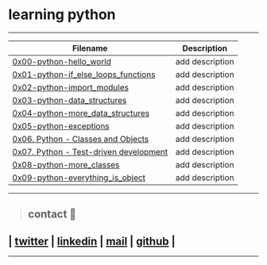 # learning python

---
| **Filename** | **Description** |
|---|---|
| [0x00-python-hello_world](https://github.com/ricardo1470/holbertonschool-higher_level_programming/tree/master/0x00-python-hello_world) | add description  |
| [0x01-python-if_else_loops_functions](https://github.com/ricardo1470/holbertonschool-higher_level_programming/tree/master/0x01-python-if_else_loops_functions) | add description  |
| [0x02-python-import_modules](https://github.com/ricardo1470/holbertonschool-higher_level_programming/tree/master/0x02-python-import_modules) | add description  |
| [0x03-python-data_structures](https://github.com/ricardo1470/holbertonschool-higher_level_programming/tree/master/0x03-python-data_structures) | add description  |
| [0x04-python-more_data_structures](https://github.com/ricardo1470/holbertonschool-higher_level_programming/tree/master/0x04-python-more_data_structures) | add description  |
| [0x05-python-exceptions](https://github.com/ricardo1470/holbertonschool-higher_level_programming/tree/master/0x05-python-exceptions) | add description  |
| [0x06. Python - Classes and Objects](https://github.com/ricardo1470/holbertonschool-higher_level_programming/tree/master/0x06-python-classes) | add description  |
| [0x07. Python - Test-driven development](https://github.com/ricardo1470/holbertonschool-higher_level_programming/tree/master/0x07-python-test_driven_development)  | add description  |
| [0x08-python-more_classes](https://github.com/ricardo1470/holbertonschool-higher_level_programming/tree/master/0x08-python-more_classes)  | add description  |
| [0x09-python-everything_is_object](https://github.com/ricardo1470/holbertonschool-higher_level_programming/tree/master/0x09-python-everything_is_object)  | add description  |

---

> ## contact 💬

## | [twitter](https://twitter.com/RICARDO1470) | [linkedin](https://www.linkedin.com/in/ricardo-alfonso-camayo/) | [mail](1466@holbertonschool.com) | [github](https://github.com/ricardo1470/README/blob/master/README.md) |

---
